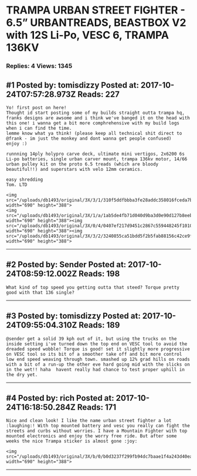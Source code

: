 # TRAMPA URBAN STREET FIGHTER - 6.5&rdquo; URBANTREADS, BEASTBOX V2 with 12S Li-Po, VESC 6, TRAMPA 136KV

### Replies: 4 Views: 1345

## \#1 Posted by: tomisdizzy Posted at: 2017-10-24T07:57:28.973Z Reads: 227

```
Yo! first post on here!
Thought id start posting some of my builds straight outta trampa hq, franks designs are awsome and i think we've banged it on the head with this one! i wanna get a bit more comphrehensive with my build logs when i can find the time.
lemme know what ya think! (please keep all technical shit direct to @frank - im just the monkey and dont wanna get people confused)
enjoy :) 

runnning 14ply holypro carve deck, ultimate mini vertigos, 2x6200 6s Li-po batteries, single urban carver mount, trampa 136kv motor, 14/66 urban pulley kit on the proto 6.5 treads (which are bloody beautiful!!) and superstars with velo 12mm ceramics. 

easy shredding 
Tom. LTD

<img src="/uploads/db1493/original/3X/3/1/310f5ddfbbba3fe28addc358016fceda7b930324.jpg" width="690" height="388">
<img src="/uploads/db1493/original/3X/1/a/1ab5de4fb71d040d9ba3d0e90d127b8eebe19615.jpg" width="690" height="388"><img src="/uploads/db1493/original/3X/0/4/0407ef217d9451c2867c559448245f1010b5d360.jpg" width="690" height="388"><img src="/uploads/db1493/original/3X/3/2/3240855ca51bdd5f2b5fab88156c42ce9f05a2c3.jpg" width="690" height="388">
```

---
## \#2 Posted by: Sender Posted at: 2017-10-24T08:59:12.002Z Reads: 198

```
What kind of top speed you getting outta that steed? Torque pretty good with that 136 single?
```

---
## \#3 Posted by: tomisdizzy Posted at: 2017-10-24T09:55:04.310Z Reads: 189

```
@sender get a solid 39 kph out of it, but using the trucks on the inside setting i've turned down the top end on VESC tool to avoid the dreaded speed wobble! Torque is good! set it slightly more progressive on VESC tool so its bit of a smoother take off and bit more control low end speed weaving through town. smashed up 12% grad hills on roads with a bit of a run-up the other eve hard going mid with the slicks on in the wet!! haha  havent really had chance to test proper uphill in the dry yet.
```

---
## \#4 Posted by: rich Posted at: 2017-10-24T16:18:50.284Z Reads: 171

```
Nice and clean look! I like the name urban street fighter a lot :laughing:! With top mounted battery and vesc you really can fight the streets and curbs without worries. I have a Mountain Fighter with top mounted electronics and enjoy the worry free ride. But after some weeks the nice Trampa sticker is almost gone :joy:

<img src="/uploads/db1493/original/3X/b/0/b0d3237f299fb94dc7baae1f4a243d40ea6c400f.jpg" width="690" height="388">
```

---
